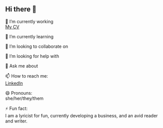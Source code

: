 ## Hi there 👋


<!--**kathylam204/kathylam204** is a ✨ _special_ ✨ repository because its `README.md` (this file) appears on your GitHub profile.

Here are some ideas to get you started:-->

🔭 I’m currently working <br>
     <a href="https://kathylam204.github.io/">My CV</a>

🌱 I’m currently learning <br>

👯 I’m looking to collaborate on <br>

🤔 I’m looking for help with <br>

💬 Ask me about <br>

📫 How to reach me: <br>
      <a href="https://www.linkedin.com/in/klam204/">LinkedIn</a>

😄 Pronouns: <br>
     she/her/they/them

⚡ Fun fact: <br>
      I am a lyricist for fun, currently developing a business, and an avid reader and writer.
